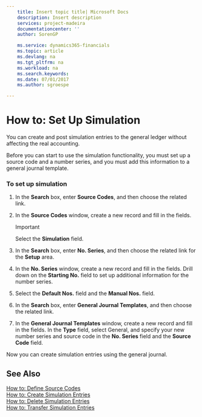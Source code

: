 ```yaml
---
    title: Insert topic title| Microsoft Docs
    description: Insert description
    services: project-madeira
    documentationcenter: ''
    author: SorenGP

    ms.service: dynamics365-financials
    ms.topic: article
    ms.devlang: na
    ms.tgt_pltfrm: na
    ms.workload: na
    ms.search.keywords:
    ms.date: 07/01/2017
    ms.author: sgroespe

---
```

# How to: Set Up Simulation
You can create and post simulation entries to the general ledger without affecting the real accounting.  
  
 Before you can start to use the simulation functionality, you must set up a source code and a number series, and you must add this information to a general journal template.  
  
### To set up simulation  
  
1.  In the **Search** box, enter **Source Codes**, and then choose the related link.  
  
2.  In the **Source Codes** window, create a new record and fill in the fields.  
  
    > [!IMPORTANT]  
    >  Select the **Simulation** field.  
  
3.  In the **Search** box, enter **No. Series**, and then choose the related link for the **Setup** area.  
  
4.  In the **No. Series** window, create a new record and fill in the fields. Drill down on the **Starting No.** field to set up additional information for the number series.  
  
5.  Select the **Default Nos.** field and the **Manual Nos.** field.  
  
6.  In the **Search** box, enter **General Journal Templates**, and then choose the related link.  
  
7.  In the **General Journal Templates** window, create a new record and fill in the fields. In the **Type** field, select General, and specify your new number series and source code in the **No. Series** field and the **Source Code** field.  
  
 Now you can create simulation entries using the general journal.  
  
## See Also  
 [How to: Define Source Codes](../how-to-define-source-codes.md)   
 [How to: Create Simulation Entries](../how-to-create-simulation-entries.md)   
 [How to: Delete Simulation Entries](../how-to-delete-simulation-entries.md)   
 [How to: Transfer Simulation Entries](../how-to-transfer-simulation-entries.md)